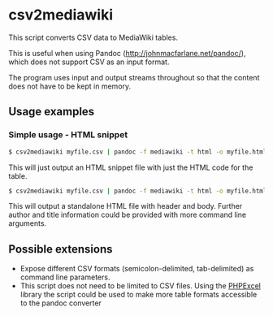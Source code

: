 csv2mediawiki
=============

This script converts CSV data to MediaWiki tables. 

This is useful when using Pandoc (http://johnmacfarlane.net/pandoc/), which does not support CSV as an input format.

The program uses input and output streams throughout so that the content does not have to be kept in memory.

Usage examples
--------------

### Simple usage - HTML snippet

```bash
$ csv2mediawiki myfile.csv | pandoc -f mediawiki -t html -o myfile.html
```

This will just output an HTML snippet file with just the HTML code for the table.

```bash
$ csv2mediawiki myfile.csv | pandoc -f mediawiki -t html -o myfile.html -s -c style.css
```

This will output a standalone HTML file with header and body. Further author and title information could be provided with more command line arguments.

Possible extensions
-------------------
- Expose different CSV formats (semicolon-delimited, tab-delimited) as command line parameters.
- This script does not need to be limited to CSV files. Using the [PHPExcel][1] library the script could be used to make more table formats accessible to the pandoc converter


[1]: http://phpexcel.codeplex.com/
